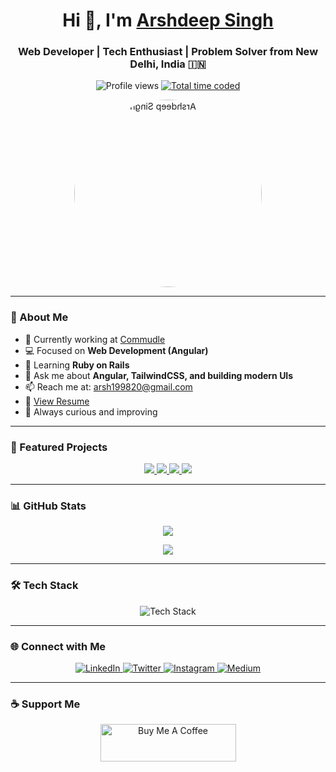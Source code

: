 <!-- README.md for Arshdeep Singh -->
<h1 align="center">Hi 👋, I'm <a href="https://arshdeep-singh.vercel.app/" target="_blank">Arshdeep Singh</a></h1>
<h3 align="center">Web Developer | Tech Enthusiast | Problem Solver from New Delhi, India 🇮🇳</h3>

<p align="center">
  <img src="https://komarev.com/ghpvc/?username=ArshdeepGrover&label=Profile%20views&color=0e75b6&style=flat" alt="Profile views" />
  <a href="https://wakatime.com/@d6cc73e5-bd8b-4101-a5b3-3df8c64e560a" target="_blank">
    <img src="https://wakatime.com/badge/user/d6cc73e5-bd8b-4101-a5b3-3df8c64e560a.svg" alt="Total time coded" />
  </a>
</p>

<p align="center">
  <a href="https://arshdeep-singh.vercel.app/">
    <img src="https://arshdeep-singh.vercel.app/assets/images/ArshdeepSingh.png" width="300" height="300" style="border-radius: 50%; transform: scaleX(-1);" alt="Arshdeep Singh"/>
  </a>
</p>

---

### 💼 About Me

- 🔭 Currently working at [Commudle](https://www.commudle.com/)
- 💻 Focused on **Web Development (Angular)**
- 🌱 Learning **Ruby on Rails**
- 💬 Ask me about **Angular, TailwindCSS, and building modern UIs**
- 📫 Reach me at: [arsh199820@gmail.com](mailto:arsh199820@gmail.com)
- 📄 [View Resume](https://arshdeep-singh.vercel.app/assets/resume/arshdeep-singh.pdf)
- 🚀 Always curious and improving

---

### 📌 Featured Projects

<p align="center">
  <a href="https://www.commudle.com/">
    <img src="https://github-readme-stats-sigma-five.vercel.app/api/pin/?username=commudle&repo=commudle-ng&show_owner=true&theme=chartreuse-dark"/>
  </a>
  <a href="https://moviesearchapp-15aec.web.app/">
    <img src="https://github-readme-stats-sigma-five.vercel.app/api/pin/?username=arshdeepgrover&repo=searchmovie&show_owner=true&theme=chartreuse-dark"/>
  </a>
  <a href="https://arshdeep-singh.vercel.app/">
    <img src="https://github-readme-stats-sigma-five.vercel.app/api/pin/?username=arshdeepgrover&repo=portfolio&show_owner=true&theme=chartreuse-dark"/>
  </a>
  <a href="https://moviesearchapp-15aec.web.app/">
    <img src="https://github-readme-stats-sigma-five.vercel.app/api/pin/?username=arshdeepgrover&repo=groupix-spinner-library&show_owner=true&theme=chartreuse-dark"/>
  </a>
</p>

---

### 📊 GitHub Stats

<p align="center">
  <img src="https://github-readme-stats-sigma-five.vercel.app/api?username=ArshdeepGrover&hide=stars,issues,contribs&count_private=true&show_icons=true&theme=chartreuse-dark"/>
</p>

<p align="center">
  <img src="https://github-profile-trophy.vercel.app/?username=arshdeepgrover&title=Reviews,PullRequest,Commits&theme=darkhub"/>
</p>

---

### 🛠️ Tech Stack

<p align="center">
  <img src="https://skillicons.dev/icons?i=angular,typescript,javascript,html,css,tailwind,ruby,rails,nodejs,mongodb,firebase,java,markdown,vscode,git,github,gitlab,postman,ubuntu" alt="Tech Stack"/>
</p>

---

### 🌐 Connect with Me

<p align="center">
  <a href="https://www.linkedin.com/in/arshdeepgrover/" target="_blank">
    <img src="https://img.shields.io/badge/LinkedIn-0077B5?style=for-the-badge&logo=linkedin&logoColor=white" alt="LinkedIn" />
  </a>
  <a href="https://twitter.com/ArshdeepGroverS" target="_blank">
    <img src="https://img.shields.io/badge/Twitter-1DA1F2?style=for-the-badge&logo=twitter&logoColor=white" alt="Twitter" />
  </a>
  <a href="https://www.instagram.com/grover.arshdeep/" target="_blank">
    <img src="https://img.shields.io/badge/Instagram-E4405F?style=for-the-badge&logo=instagram&logoColor=white" alt="Instagram" />
  </a>
  <a href="https://medium.com/@ArshdeepGrover" target="_blank">
    <img src="https://img.shields.io/badge/Medium-12100E?style=for-the-badge&logo=medium&logoColor=white" alt="Medium" />
  </a>
</p>

---

### ☕ Support Me

<p align="center">
  <a href="https://www.buymeacoffee.com/ArshdeepGrover" target="_blank">
    <img src="https://cdn.buymeacoffee.com/buttons/v2/default-violet.png" height="60" width="217" alt="Buy Me A Coffee" />
  </a>
</p>
